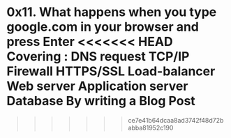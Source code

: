 0x11. What happens when you type google.com in your browser and press Enter
<<<<<<< HEAD
Covering :
DNS request
TCP/IP
Firewall
HTTPS/SSL
Load-balancer
Web server
Application server
Database
By writing a Blog Post
=======
>>>>>>> ce7e41b64dcaa8ad3742f48d72babba81952c190
